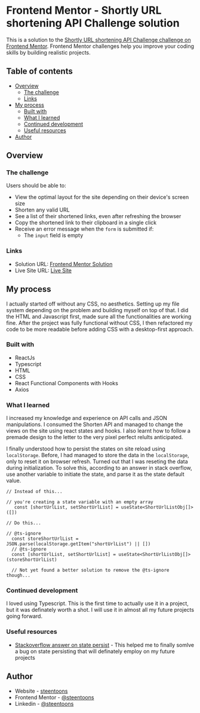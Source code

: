 # Frontend Mentor - Shortly URL shortening API Challenge solution

This is a solution to the [Shortly URL shortening API Challenge challenge on Frontend Mentor](https://www.frontendmentor.io/challenges/url-shortening-api-landing-page-2ce3ob-G). Frontend Mentor challenges help you improve your coding skills by building realistic projects. 

## Table of contents

- [Overview](#overview)
  - [The challenge](#the-challenge)
  - [Links](#links)
- [My process](#my-process)
  - [Built with](#built-with)
  - [What I learned](#what-i-learned)
  - [Continued development](#continued-development)
  - [Useful resources](#useful-resources)
- [Author](#author)

## Overview

### The challenge

Users should be able to:

- View the optimal layout for the site depending on their device's screen size
- Shorten any valid URL
- See a list of their shortened links, even after refreshing the browser
- Copy the shortened link to their clipboard in a single click
- Receive an error message when the `form` is submitted if:
  - The `input` field is empty

### Links

- Solution URL: [Frontend Mentor Solution](https://your-solution-url.com)
- Live Site URL: [Live Site](https://url-shortening-api-sable.vercel.app/)

## My process
I actually started off without any CSS, no aesthetics. Setting up my file system depending on the problem and building myself on top of that. I did the HTML and Javascript first, made sure all the functionalities are working fine. After the project was fully functional without CSS, I then refactored my code to be more readable before adding CSS with a desktop-first approach.

### Built with

- ReactJs
- Typescript
- HTML
- CSS
- React Functional Components with Hooks
- Axios

### What I learned

I increased my knowledge and experience on API calls and JSON manipulations. I consumed the Shorten API and managed to change the views on the site using react states and hooks. I also learnt how to follow a premade design to the letter to the very pixel perfect relults anticipated.

I finally understood how to persist the states on site reload using `localStorage`. Before, I had managed to store the data in the `localStorage`, only to reset it on browser refresh. Turned out that I was reseting the data during initialization. To solve this, according to an answer in stack overflow, use another variable to initiate the state, and parse it as the state default value.

```
// Instead of this...

// you're creating a state variable with an empty array
   const [shortUrlList, setShortUrlList] = useState<ShortUrlListObj[]>([])

// Do this...

// @ts-ignore
  const storeShortUrlList = JSON.parse(localStorage.getItem("shortUrlList") || [])
  // @ts-ignore
  const [shortUrlList, setShortUrlList] = useState<ShortUrlListObj[]>(storeShortUrlList) 

  // Not yet found a better solution to remove the @ts-ignore though...
```

### Continued development

I loved using Typescript. This is the first time to actually use it in a project, but it was definately worth a shot. I will use it in almost all my future projects going forward.

### Useful resources

- [Stackoverflow answer on state persist](https://stackoverflow.com/questions/64903227/local-storage-keeps-resetting-on-page-reload) - This helped me to finally somlve a bug on state persisting that will definately employ on my future projects

## Author

- Website - [steentoons](https://vercel.com/steentoons/portfolio)
- Frontend Mentor - [@steentoons](https://www.frontendmentor.io/profile/steentoons)
- Linkedin - [@steentoons](https://www.linkedin.com/in/steen-toons/)

